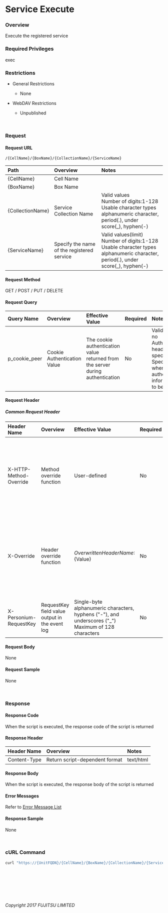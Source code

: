 # Service Execute

### Overview

Execute the registered service

### Required Privileges

exec

### Restrictions

* General Restrictions

    * None

* WebDAV Restrictions

    * Unpublished

<br>

### Request

#### Request URL

```
/{CellName}/{BoxName}/{CollectionName}/{ServiceName}
```

|Path<br>|Overview<br>|Notes<br>|
|:--|:--|:--|
|{CellName}<br>|Cell Name<br>|<br>|
|{BoxName}<br>|Box Name<br>|<br>|
|{CollectionName}<br>|Service Collection Name<br>|Valid values <br>Number of digits:1-128<br>Usable character types<br>alphanumeric character, period(.), under score(_), hyphen(-)<br>|
|{ServiceName}<br>|Specify the name of the registered service<br>|Valid values(limit) <br>Number of digits:1-128<br>Usable character types<br>alphanumeric character, period(.), under score(_), hyphen(-)<br>|

#### Request Method

GET / POST / PUT / DELETE

#### Request Query

|Query Name<br>|Overview<br>|Effective Value<br>|Required<br>|Notes<br>|
|:--|:--|:--|:--|:--|
|p_cookie_peer<br>|Cookie Authentication Value<br>|The cookie authentication value returned from the server during authentication<br>|No<br>|Valid only if no Authorization header specified<br>Specify this when cookie authentication information is to be used<br>|

#### Request Header

##### Common Request Header

|Header Name<br>|Overview<br>|Effective Value<br>|Required<br>|Notes<br>|
|:--|:--|:--|:--|:--|
|X-HTTP-Method-Override<br>|Method override function<br>|User-defined<br>|No<br>|Specifying this value in a request with the POST method indicates that the specified value is used as the method<br>|
|X-Override<br>|Header override function<br>|${OverwrittenHeaderName}:${Value}<br>|No<br>|The normal HTTP header value is overwritten. Specify multiple X-Override headers for the overwriting of multiple headers<br>|
|X-Personium-RequestKey<br>|RequestKey field value output in the event log<br>|Single-byte alphanumeric characters, hyphens ("-"), and underscores ("_")<br>Maximum of 128 characters<br>|No<br>|Supported in V 1.1.7 and later<br>|

#### Request Body

None

#### Request Sample

None

<br>

### Response

#### Response Code

When the script is executed, the response code of the script is returned

#### Response Header

|Header Name<br>|Overview<br>|Notes<br>|
|:--|:--|:--|
|Content-Type<br>|Return script-dependent format<br>|text/html<br>|

#### Response Body

When the script is executed, the response body of the script is returned

#### Error Messages

Refer to [Error Message List](004_Error_Messages.html)

#### Response Sample

None

<br>

### cURL Command

```sh
curl "https://{UnitFQDN}/{CellName}/{BoxName}/{CollectionName}/{ServiceName}" -X GET -i -H "Authorization:Bearer {AccessToken}" -H "Accept:application/json"
```

<br><br><br><br><br>

###### Copyright 2017 FUJITSU LIMITED